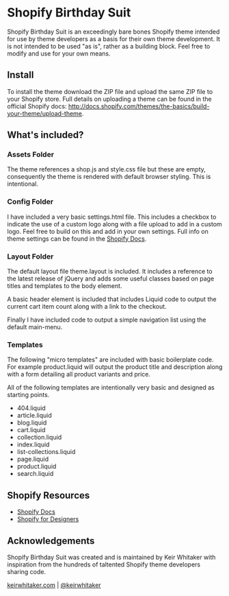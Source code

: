 # Shopify Birthday Suit

Shopify Birthday Suit is an exceedingly bare bones Shopify theme intended for use by theme developers as a basis for their own theme development. It is not intended to be used "as is", rather as a building block. Feel free to modify and use for your own means.

## Install

To install the theme download the ZIP file and upload the same ZIP file to your Shopify store. Full details on uploading a theme can be found in the official Shopify docs: http://docs.shopify.com/themes/the-basics/build-your-theme/upload-theme.

## What's included?

### Assets Folder

The theme references a shop.js and style.css file but these are empty, consequently the theme is rendered with default browser styling. This is intentional.

### Config Folder

I have included a very basic settings.html file. This includes a checkbox to indicate the use of a custom logo along with a file upload to add in a custom logo. Feel free to build on this and add in your own settings. Full info on theme settings can be found in the [Shopify Docs](http://docs.shopify.com/themes/liquid-variables/theme-settings).

### Layout Folder

The default layout file theme.layout is included. It includes a reference to the latest release of jQuery and adds some useful classes based on page titles and templates to the body element.

A basic header element is included that includes Liquid code to output the current cart item count along with a link to the checkout.

Finally I have included code to output a simple navigation list using the default main-menu.

### Templates

The following "micro templates" are included with basic boilerplate code. For example product.liquid will output the product title and description along with a form detailing all product variants and price.

All of the following templates are intentionally very basic and designed as starting points.

* 404.liquid	
* article.liquid	
* blog.liquid	
* cart.liquid	
* collection.liquid	
* index.liquid	
* list-collections.liquid	
* page.liquid	
* product.liquid	
* search.liquid

## Shopify Resources

* [Shopify Docs](http://docs.shopify.com/) 
* [Shopify for Designers](http://shopify.com/fordesigners)

## Acknowledgements

Shopify Birthday Suit was created and is maintained by Keir Whitaker with inspiration from the hundreds of taltented Shopify theme developers sharing code.

[keirwhitaker.com](http://keirwhitaker.com) | [@keirwhitaker](http://keirwhitaker.com)